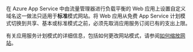 在 Azure App Service 中由流量管理器进行负载平衡的 Web 应用上设置自定义域名这一做法只适用于**标准**模式网站。将 Web 应用从免费 App Service 计划模式切换到共享、基本或标准模式之前，必须先取消应用服务订阅已有的支出上限。

有关应用服务计划模式的详细信息，包括如何更改网站模式，请参阅[如何缩放网站](/documentation/articles/web-sites-scale/)。

<!---HONumber=Mooncake_0919_2016-->